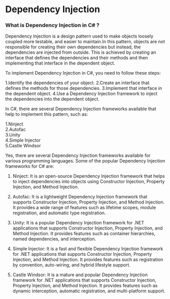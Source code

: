 # Dependency Injection

### What is Dependency Injection in C# ?

Dependency Injection is a design pattern used to make objects loosely coupled more  testable, and easier to maintain.In this pattern, objects are not responsible for creating their own dependencies but instead, the dependencies are injected from outside. This is achieved by creating an interface that defines the dependencies and their methods and then implementing that interface in the dependent object.

To implement Dependency Injection in C#, you need to follow these steps:

1.Identify the dependencies of your object.
2.Create an interface that defines the methods for those dependencies.
3.Implement that interface in the dependent object.
4.Use a Dependency Injection framework to inject the dependencies into the dependent object.

In C#, there are several Dependency Injection frameworks available that help to implement this pattern, such as:

1.Ninject  
2.Autofac  
3.Unity   
4.Simple Injector   
5.Castle Windsor   


Yes, there are several Dependency Injection frameworks available for various programming languages. Some of the popular Dependency Injection frameworks for C# are:

1. Ninject: It is an open-source Dependency Injection framework that helps to inject dependencies into objects using Constructor Injection, Property Injection, and Method Injection.

2. Autofac: It is a lightweight Dependency Injection framework that supports Constructor Injection, Property Injection, and Method Injection. It provides a wide range of features such as lifetime scopes, module registration, and automatic type registration.

3. Unity: It is a popular Dependency Injection framework for .NET applications that supports Constructor Injection, Property Injection, and Method Injection. It provides features such as container hierarchies, named dependencies, and interception.

4. Simple Injector: It is a fast and flexible Dependency Injection framework for .NET applications that supports Constructor Injection, Property Injection, and Method Injection. It provides features such as registration by convention, auto-wiring, and hybrid lifestyle support.

5. Castle Windsor: It is a mature and popular Dependency Injection framework for .NET applications that supports Constructor Injection, Property Injection, and Method Injection. It provides features such as dynamic interception, automatic registration, and multi-platform support.

